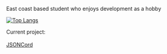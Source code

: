 East coast based student who enjoys development as a hobby

[![Top Langs](https://github-readme-stats.vercel.app/api/top-langs/?username=noahalma&layout=compact)](https://github.com/noahalma)

Current project:<br><br>
<a href="https://github.com/noahalma/JSONCord">JSONCord</a><br>

